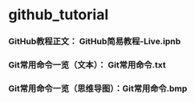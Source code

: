 # github_tutorial

### GitHub教程正文：  GitHub简易教程-Live.ipnb
### Git常用命令一览（文本）： Git常用命令.txt
### Git常用命令一览（思维导图）：Git常用命令.bmp
